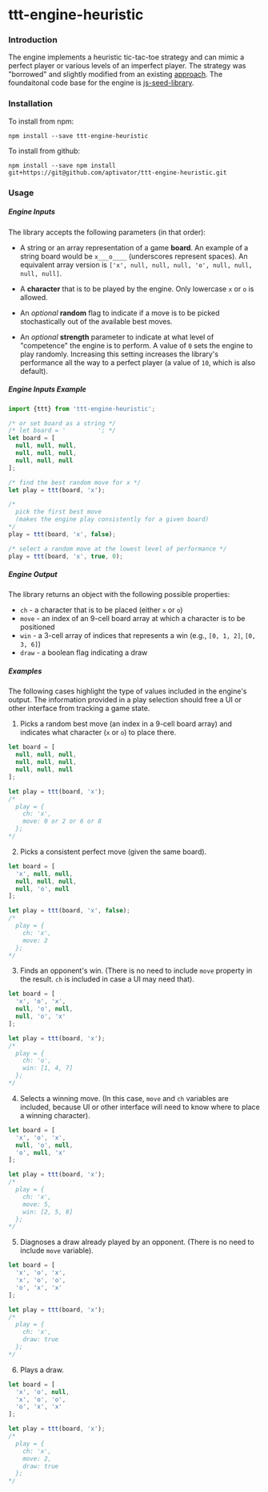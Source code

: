 # ttt-engine-heuristic

### Introduction

The engine implements a heuristic tic-tac-toe strategy and can mimic a perfect 
player or various levels of an imperfect player.  The strategy was "borrowed"
and slightly modified from an existing [approach]().  The foundaitonal code
base for the engine is [js-seed-library](https://github.com/aptivator/js-library-seed).

### Installation

To install from npm:

```
npm install --save ttt-engine-heuristic
```
To install from github:
```
npm install --save npm install git+https://git@github.com/aptivator/ttt-engine-heuristic.git
```

### Usage

##### Engine Inputs

The library accepts the following parameters (in that order):

* A string or an array representation of a game **board**.  An example of a
string board would be `x___o____` (underscores represent spaces).  An equivalent
array version is `['x', null, null, null, 'o', null, null, null, null]`.

* A **character** that is to be played by the engine.  Only lowercase `x` or `o` is
allowed.

* An _optional_ **random** flag to indicate if a move is to be picked stochastically 
out of the available best moves.

* An _optional_ **strength** parameter to indicate at what level of "competence"
the engine is to perform.  A value of `0` sets the engine to play randomly.
Increasing this setting increases the library's performance all the way to a
perfect player (a value of `10`, which is also default).

##### Engine Inputs Example

```js
import {ttt} from 'ttt-engine-heuristic';

/* or set board as a string */
/* let board = '         '; */
let board = [
  null, null, null,
  null, null, null, 
  null, null, null
];

/* find the best random move for x */
let play = ttt(board, 'x');

/* 
  pick the first best move 
  (makes the engine play consistently for a given board)
*/
play = ttt(board, 'x', false);

/* select a random move at the lowest level of performance */
play = ttt(board, 'x', true, 0);
```

##### Engine Output

The library returns an object with the following possible properties:

* `ch` - a character that is to be placed (either `x` or `o`)
* `move` - an index of an 9-cell board array at which a character
  is to be positioned
* `win` - a 3-cell array of indices that represents a win
  (e.g., `[0, 1, 2]`, `[0, 3, 6]`)
* `draw` - a boolean flag indicating a draw

##### Examples

The following cases highlight the type of values included in the engine's output. 
The information provided in a play selection should free a UI or other interface 
from tracking a game state.

1. Picks a random best move (an index in a 9-cell board array) and
indicates what character (`x` or `o`) to place there.

```js
let board = [
  null, null, null,
  null, null, null, 
  null, null, null
];

let play = ttt(board, 'x');
/*
  play = {
    ch: 'x',
    move: 0 or 2 or 6 or 8
  };
*/
```

2. Picks a consistent perfect move (given the same board).

```js
let board = [
  'x', null, null,
  null, null, null, 
  null, 'o', null
];

let play = ttt(board, 'x', false);
/*
  play = {
    ch: 'x',
    move: 2
  };
*/
```

3. Finds an opponent's win.  (There is no need to include `move` property in 
the result.  `ch` is included in case a UI may need that).

```js
let board = [
  'x', 'o', 'x',
  null, 'o', null, 
  null, 'o', 'x'
];

let play = ttt(board, 'x');
/*
  play = {
    ch: 'o',
    win: [1, 4, 7]
  };
*/
```

4. Selects a winning move.  (In this case, `move` and `ch` variables are 
included, because UI or other interface will need to know where to place a 
winning character).

```js
let board = [
  'x', 'o', 'x',
  null, 'o', null,
  'o', null, 'x'
];

let play = ttt(board, 'x');
/*
  play = {
    ch: 'x',
    move: 5,
    win: [2, 5, 8]
  };
*/
```

5. Diagnoses a draw already played by an opponent. (There is no need to include 
`move` variable).

```js
let board = [
  'x', 'o', 'x',
  'x', 'o', 'o',
  'o', 'x', 'x'
];

let play = ttt(board, 'x');
/*
  play = {
    ch: 'x',
    draw: true
  };
*/
```

6. Plays a draw.

```js
let board = [
  'x', 'o', null,
  'x', 'o', 'o',
  'o', 'x', 'x'
];

let play = ttt(board, 'x');
/*
  play = {
    ch: 'x',
    move: 2,
    draw: true
  };
*/
```
